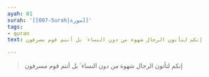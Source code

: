 ```yaml
---
ayah: 81
surah: '[[007-Surah|سورة]]'
tags:
- quran
text: إنكم لتأتون الرجال شهوة من دون النساء ۚ بل أنتم قوم مسرفون

---
```

> إنكم لتأتون الرجال شهوة من دون النساء ۚ بل أنتم قوم مسرفون
